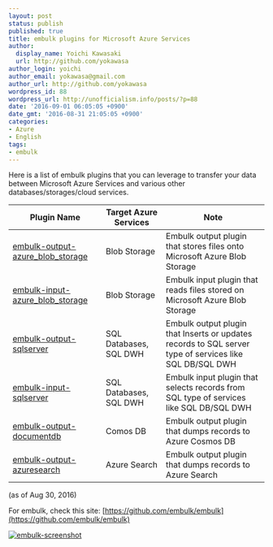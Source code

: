 ```yaml
---
layout: post
status: publish
published: true
title: embulk plugins for Microsoft Azure Services
author:
  display_name: Yoichi Kawasaki
  url: http://github.com/yokawasa
author_login: yoichi
author_email: yokawasa@gmail.com
author_url: http://github.com/yokawasa
wordpress_id: 88
wordpress_url: http://unofficialism.info/posts/?p=88
date: '2016-09-01 06:05:05 +0900'
date_gmt: '2016-08-31 21:05:05 +0900'
categories:
- Azure
- English
tags:
- embulk
---
```


Here is a list of embulk plugins that you can leverage to transfer your data between Microsoft Azure Services and various other databases/storages/cloud services.

| Plugin Name   | Target Azure Services | Note | 
| ------------- | ------------- | ------------- |
| <a href="https://github.com/sakama/embulk-output-azure_blob_storage">embulk-output-azure_blob_storage</a> |	Blob Storage | Embulk output plugin that stores files onto Microsoft Azure Blob Storage |
| <a href="https://github.com/sakama/embulk-input-azure_blob_storage">embulk-input-azure_blob_storage</a> |	Blob Storage | Embulk input plugin that reads files stored on Microsoft Azure Blob Storage |
| <a href="https://github.com/embulk/embulk-output-jdbc/tree/master/embulk-output-sqlserver">embulk-output-sqlserver</a> |	SQL Databases, SQL DWH | Embulk output plugin that Inserts or updates records to SQL server type of services like SQL DB/SQL DWH |
| <a href="https://github.com/embulk/embulk-input-jdbc/tree/master/embulk-input-sqlserver">embulk-input-sqlserver</a> |	SQL Databases, SQL DWH | Embulk input plugin that selects records from SQL type of services like SQL DB/SQL DWH |
| <a href="https://github.com/yokawasa/embulk-output-documentdb">embulk-output-documentdb</a> |	Comos DB | Embulk output plugin that dumps records to Azure Cosmos DB |
| <a href="https://github.com/yokawasa/embulk-output-azuresearch">embulk-output-azuresearch</a> |	Azure Search | Embulk output plugin that dumps records to Azure Search |

(as of Aug 30, 2016)

For embulk, check this site: [https://github.com/embulk/embulk](https://github.com/embulk/embulk)

[![embulk-screenshot](https://c1.staticflickr.com/9/8283/29081871880_b9a4338fbf_b.jpg)
](https://github.com/embulk/embulk)